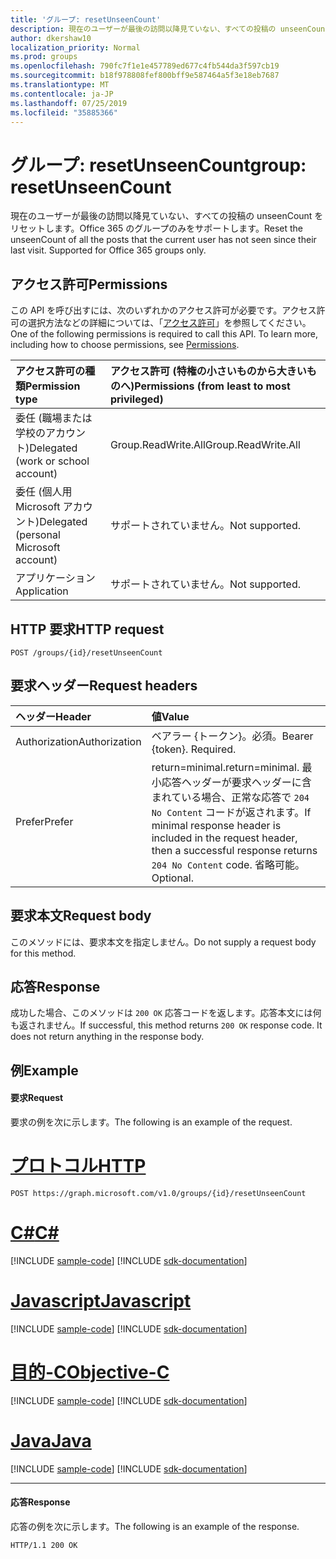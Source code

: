 ```yaml
---
title: 'グループ: resetUnseenCount'
description: 現在のユーザーが最後の訪問以降見ていない、すべての投稿の unseenCount をリセットします。Office 365 のグループのみをサポートします。
author: dkershaw10
localization_priority: Normal
ms.prod: groups
ms.openlocfilehash: 790fc7f1e1e457789ed677c4fb544da3f597cb19
ms.sourcegitcommit: b18f978808fef800bff9e587464a5f3e18eb7687
ms.translationtype: MT
ms.contentlocale: ja-JP
ms.lasthandoff: 07/25/2019
ms.locfileid: "35885366"
---
```

# <a name="group-resetunseencount"></a><span data-ttu-id="d729e-104">グループ: resetUnseenCount</span><span class="sxs-lookup"><span data-stu-id="d729e-104">group: resetUnseenCount</span></span>
<span data-ttu-id="d729e-p102">現在のユーザーが最後の訪問以降見ていない、すべての投稿の unseenCount をリセットします。Office 365 のグループのみをサポートします。</span><span class="sxs-lookup"><span data-stu-id="d729e-p102">Reset the unseenCount of all the posts that the current user has not seen since their last visit. Supported for Office 365 groups only.</span></span>

## <a name="permissions"></a><span data-ttu-id="d729e-107">アクセス許可</span><span class="sxs-lookup"><span data-stu-id="d729e-107">Permissions</span></span>
<span data-ttu-id="d729e-p103">この API を呼び出すには、次のいずれかのアクセス許可が必要です。アクセス許可の選択方法などの詳細については、「[アクセス許可](/graph/permissions-reference)」を参照してください。</span><span class="sxs-lookup"><span data-stu-id="d729e-p103">One of the following permissions is required to call this API. To learn more, including how to choose permissions, see [Permissions](/graph/permissions-reference).</span></span>

|<span data-ttu-id="d729e-110">アクセス許可の種類</span><span class="sxs-lookup"><span data-stu-id="d729e-110">Permission type</span></span>      | <span data-ttu-id="d729e-111">アクセス許可 (特権の小さいものから大きいものへ)</span><span class="sxs-lookup"><span data-stu-id="d729e-111">Permissions (from least to most privileged)</span></span>              |
|:--------------------|:---------------------------------------------------------|
|<span data-ttu-id="d729e-112">委任 (職場または学校のアカウント)</span><span class="sxs-lookup"><span data-stu-id="d729e-112">Delegated (work or school account)</span></span> | <span data-ttu-id="d729e-113">Group.ReadWrite.All</span><span class="sxs-lookup"><span data-stu-id="d729e-113">Group.ReadWrite.All</span></span>    |
|<span data-ttu-id="d729e-114">委任 (個人用 Microsoft アカウント)</span><span class="sxs-lookup"><span data-stu-id="d729e-114">Delegated (personal Microsoft account)</span></span> | <span data-ttu-id="d729e-115">サポートされていません。</span><span class="sxs-lookup"><span data-stu-id="d729e-115">Not supported.</span></span>    |
|<span data-ttu-id="d729e-116">アプリケーション</span><span class="sxs-lookup"><span data-stu-id="d729e-116">Application</span></span> | <span data-ttu-id="d729e-117">サポートされていません。</span><span class="sxs-lookup"><span data-stu-id="d729e-117">Not supported.</span></span> |

## <a name="http-request"></a><span data-ttu-id="d729e-118">HTTP 要求</span><span class="sxs-lookup"><span data-stu-id="d729e-118">HTTP request</span></span>
<!-- { "blockType": "ignored" } -->
```http
POST /groups/{id}/resetUnseenCount
```
## <a name="request-headers"></a><span data-ttu-id="d729e-119">要求ヘッダー</span><span class="sxs-lookup"><span data-stu-id="d729e-119">Request headers</span></span>
| <span data-ttu-id="d729e-120">ヘッダー</span><span class="sxs-lookup"><span data-stu-id="d729e-120">Header</span></span>       | <span data-ttu-id="d729e-121">値</span><span class="sxs-lookup"><span data-stu-id="d729e-121">Value</span></span> |
|:---------------|:--------|
| <span data-ttu-id="d729e-122">Authorization</span><span class="sxs-lookup"><span data-stu-id="d729e-122">Authorization</span></span>  | <span data-ttu-id="d729e-p104">ベアラー {トークン}。必須。</span><span class="sxs-lookup"><span data-stu-id="d729e-p104">Bearer {token}. Required.</span></span>  |
| <span data-ttu-id="d729e-125">Prefer</span><span class="sxs-lookup"><span data-stu-id="d729e-125">Prefer</span></span> | <span data-ttu-id="d729e-126">return=minimal.</span><span class="sxs-lookup"><span data-stu-id="d729e-126">return=minimal.</span></span> <span data-ttu-id="d729e-127">最小応答ヘッダーが要求ヘッダーに含まれている場合、正常な応答で `204 No Content` コードが返されます。</span><span class="sxs-lookup"><span data-stu-id="d729e-127">If minimal response header is included in the request header, then a successful response returns `204 No Content` code.</span></span> <span data-ttu-id="d729e-128">省略可能。</span><span class="sxs-lookup"><span data-stu-id="d729e-128">Optional.</span></span>  | 

## <a name="request-body"></a><span data-ttu-id="d729e-129">要求本文</span><span class="sxs-lookup"><span data-stu-id="d729e-129">Request body</span></span>
<span data-ttu-id="d729e-130">このメソッドには、要求本文を指定しません。</span><span class="sxs-lookup"><span data-stu-id="d729e-130">Do not supply a request body for this method.</span></span>

## <a name="response"></a><span data-ttu-id="d729e-131">応答</span><span class="sxs-lookup"><span data-stu-id="d729e-131">Response</span></span>
<span data-ttu-id="d729e-p106">成功した場合、このメソッドは `200 OK` 応答コードを返します。応答本文には何も返されません。</span><span class="sxs-lookup"><span data-stu-id="d729e-p106">If successful, this method returns `200 OK` response code. It does not return anything in the response body.</span></span>

## <a name="example"></a><span data-ttu-id="d729e-134">例</span><span class="sxs-lookup"><span data-stu-id="d729e-134">Example</span></span>
#### <a name="request"></a><span data-ttu-id="d729e-135">要求</span><span class="sxs-lookup"><span data-stu-id="d729e-135">Request</span></span>
<span data-ttu-id="d729e-136">要求の例を次に示します。</span><span class="sxs-lookup"><span data-stu-id="d729e-136">The following is an example of the request.</span></span>

# <a name="httptabhttp"></a>[<span data-ttu-id="d729e-137">プロトコル</span><span class="sxs-lookup"><span data-stu-id="d729e-137">HTTP</span></span>](#tab/http)
<!-- {
  "blockType": "request",
  "name": "group_resetunseencount"
}-->
```http
POST https://graph.microsoft.com/v1.0/groups/{id}/resetUnseenCount
```
# <a name="ctabcsharp"></a>[<span data-ttu-id="d729e-138">C#</span><span class="sxs-lookup"><span data-stu-id="d729e-138">C#</span></span>](#tab/csharp)
[!INCLUDE [sample-code](../includes/snippets/csharp/group-resetunseencount-csharp-snippets.md)]
[!INCLUDE [sdk-documentation](../includes/snippets/snippets-sdk-documentation-link.md)]

# <a name="javascripttabjavascript"></a>[<span data-ttu-id="d729e-139">Javascript</span><span class="sxs-lookup"><span data-stu-id="d729e-139">Javascript</span></span>](#tab/javascript)
[!INCLUDE [sample-code](../includes/snippets/javascript/group-resetunseencount-javascript-snippets.md)]
[!INCLUDE [sdk-documentation](../includes/snippets/snippets-sdk-documentation-link.md)]

# <a name="objective-ctabobjc"></a>[<span data-ttu-id="d729e-140">目的-C</span><span class="sxs-lookup"><span data-stu-id="d729e-140">Objective-C</span></span>](#tab/objc)
[!INCLUDE [sample-code](../includes/snippets/objc/group-resetunseencount-objc-snippets.md)]
[!INCLUDE [sdk-documentation](../includes/snippets/snippets-sdk-documentation-link.md)]

# <a name="javatabjava"></a>[<span data-ttu-id="d729e-141">Java</span><span class="sxs-lookup"><span data-stu-id="d729e-141">Java</span></span>](#tab/java)
[!INCLUDE [sample-code](../includes/snippets/java/group-resetunseencount-java-snippets.md)]
[!INCLUDE [sdk-documentation](../includes/snippets/snippets-sdk-documentation-link.md)]

---


#### <a name="response"></a><span data-ttu-id="d729e-142">応答</span><span class="sxs-lookup"><span data-stu-id="d729e-142">Response</span></span>
<span data-ttu-id="d729e-143">応答の例を次に示します。</span><span class="sxs-lookup"><span data-stu-id="d729e-143">The following is an example of the response.</span></span> 
<!-- {
  "blockType": "response",
  "truncated": true
} -->
```http
HTTP/1.1 200 OK
```

<!-- uuid: 8fcb5dbc-d5aa-4681-8e31-b001d5168d79
2015-10-25 14:57:30 UTC -->
<!-- {
  "type": "#page.annotation",
  "description": "group: resetUnseenCount",
  "keywords": "",
  "section": "documentation",
  "tocPath": "",
  "suppressions": [
  ]
}-->
